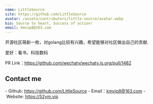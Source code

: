 ```yaml
---
name: LittleSource
site: https://github.com/LittleSource
avatar: /assets/contributors/little-source/avatar.webp
bio: Source to heart, Success of action!
email: kmvip8@163.com
---
```


开源社区萌新一枚，对golang比较有兴趣，希望能够对社区做出自己的贡献.

爱好：看书、科技数码

PR Link：<https://github.com/wechaty/wechaty.js.org/pull/1482>

## Contact me

- Github: <https://github.com/LittleSource>
- Email：<kmvip8@163.com>
- Website: <https://52ym.vip>
